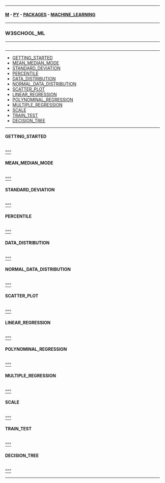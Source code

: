 
---

#### [M](https://github.com/ttltrk/TTT/blob/master/menu.md) - [PY](https://github.com/ttltrk/TTT/blob/master/PY/PY.md) - [PACKAGES](https://github.com/ttltrk/TTT/blob/master/PY/PACKAGES/PACKAGES.md) - [MACHINE_LEARNING](https://github.com/ttltrk/TTT/blob/master/PY/PACKAGES/MACHINE_LEARNING/MACHINE_LEARNING.md)

---

### W3SCHOOL_ML

---

```

```

---

* [GETTING_STARTED](#GETTING_STARTED)
* [MEAN_MEDIAN_MODE](#MEAN_MEDIAN_MODE)
* [STANDARD_DEVIATION](#STANDARD_DEVIATION)
* [PERCENTILE](#PERCENTILE)
* [DATA_DISTRIBUTION](#DATA_DISTRIBUTION)
* [NORMAL_DATA_DISTRIBUTION](#NORMAL_DATA_DISTRIBUTION)
* [SCATTER_PLOT](#SCATTER_PLOT)
* [LINEAR_REGRESSION](#LINEAR_REGRESSION)
* [POLYNOMINAL_REGRESSION](#POLYNOMINAL_REGRESSION)
* [MULTIPLE_REGRESSION](#MULTIPLE_REGRESSION)
* [SCALE](#SCALE)
* [TRAIN_TEST](#TRAIN_TEST)
* [DECISION_TREE](#DECISION_TREE)

---

#### GETTING_STARTED

```py

```

[^^^](#W3SCHOOL_ML)

#### MEAN_MEDIAN_MODE

```py

```

[^^^](#W3SCHOOL_ML)

#### STANDARD_DEVIATION

```py

```

[^^^](#W3SCHOOL_ML)

#### PERCENTILE

```py

```

[^^^](#W3SCHOOL_ML)

#### DATA_DISTRIBUTION

```py

```

[^^^](#W3SCHOOL_ML)

#### NORMAL_DATA_DISTRIBUTION

```py

```

[^^^](#W3SCHOOL_ML)

#### SCATTER_PLOT

```py

```

[^^^](#W3SCHOOL_ML)

#### LINEAR_REGRESSION

```py

```

[^^^](#W3SCHOOL_ML)

#### POLYNOMINAL_REGRESSION

```py

```

[^^^](#W3SCHOOL_ML)

#### MULTIPLE_REGRESSION

```py

```

[^^^](#W3SCHOOL_ML)

#### SCALE

```py

```

[^^^](#W3SCHOOL_ML)

#### TRAIN_TEST

```py

```

[^^^](#W3SCHOOL_ML)

#### DECISION_TREE

```py

```

[^^^](#W3SCHOOL_ML)

---
